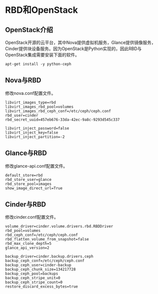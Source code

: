 # RBD和OpenStack

## OpenStack介绍

OpenStack开源的云平台，其中Nova提供虚拟机服务，Glance提供镜像服务，Cinder提供块设备服务。因为OpenStack是Python实现的，因此RBD与OpenStack集成需要安装下面的软件。

```
apt-get install -y python-ceph
```

## Nova与RBD

修改nova.conf配置文件。

```
libvirt_images_type=rbd
libvirt_images_rbd_pool=volumes
libvirt_images_rbd_ceph_conf=/etc/ceph/ceph.conf
rbd_user=cinder
rbd_secret_uuid=457eb676-33da-42ec-9a8c-9293d545c337

libvirt_inject_password=false
libvirt_inject_key=false
libvirt_inject_partition=-2
```

## Glance与RBD

修改glance-api.conf配置文件。

```
default_store=rbd
rbd_store_user=glance
rbd_store_pool=images
show_image_direct_url=True
```

## Cinder与RBD

修改cinder.conf配置文件。

```
volume_driver=cinder.volume.drivers.rbd.RBDDriver
rbd_pool=volumes
rbd_ceph_conf=/etc/ceph/ceph.conf
rbd_flatten_volume_from_snapshot=false
rbd_max_clone_depth=5
glance_api_version=2

backup_driver=cinder.backup.drivers.ceph
backup_ceph_conf=/etc/ceph/ceph.conf
backup_ceph_user=cinder-backup
backup_ceph_chunk_size=134217728
backup_ceph_pool=backups
backup_ceph_stripe_unit=0
backup_ceph_stripe_count=0
restore_discard_excess_bytes=true
```